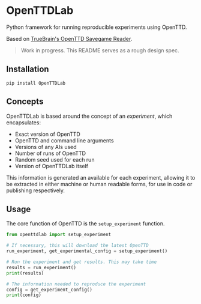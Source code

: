 # OpenTTDLab

Python framework for running reproducible experiments using OpenTTD.

Based on [TrueBrain's OpenTTD Savegame Reader](https://github.com/TrueBrain/OpenTTD-savegame-reader).

> Work in progress. This README serves as a rough design spec.


## Installation

```shell
pip install OpenTTDLab
```


## Concepts

OpenTTDLab is based around the concept of an _experiment_, which encapsulates:

- Exact version of OpenTTD
- OpenTTD and command line arguments
- Versions of any AIs used
- Number of runs of OpenTTD
- Random seed used for each run
- Version of OpenTTDLab itself

This information is generated an available for each experiment, allowing it to be extracted in either machine or human readable forms, for use in code or publishing respectively.


## Usage

The core function of OpenTTD is the `setup_experiment` function.

```python
from openttdlab import setup_experiment

# If necessary, this will download the latest OpenTTD
run_experiment, get_experimental_config = setup_experiment()

# Run the experiment and get results. This may take time
results = run_experiment()
print(results)

# The information needed to reproduce the experiment
config = get_experiment_config()
print(config)
```
